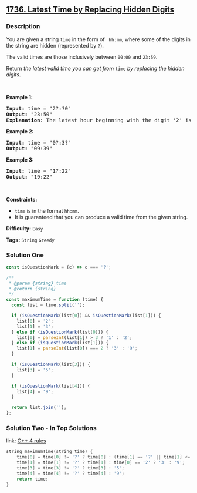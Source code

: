 ## [1736. Latest Time by Replacing Hidden Digits](https://leetcode.com/problems/latest-time-by-replacing-hidden-digits/)

### Description

<p>You are given a string <code>time</code> in the form of <code> hh:mm</code>, where some of the digits in the string are hidden (represented by <code>?</code>).</p>

<p>The valid times are those inclusively between <code>00:00</code> and <code>23:59</code>.</p>

<p>Return <em>the latest valid time you can get from</em> <code>time</code><em> by replacing the hidden</em> <em>digits</em>.</p>

<p>&nbsp;</p>
<p><strong>Example 1:</strong></p>

<pre>
<strong>Input:</strong> time = &quot;2?:?0&quot;
<strong>Output:</strong> &quot;23:50&quot;
<strong>Explanation:</strong> The latest hour beginning with the digit &#39;2&#39; is 23 and the latest minute ending with the digit &#39;0&#39; is 50.
</pre>

<p><strong>Example 2:</strong></p>

<pre>
<strong>Input:</strong> time = &quot;0?:3?&quot;
<strong>Output:</strong> &quot;09:39&quot;
</pre>

<p><strong>Example 3:</strong></p>

<pre>
<strong>Input:</strong> time = &quot;1?:22&quot;
<strong>Output:</strong> &quot;19:22&quot;
</pre>

<p>&nbsp;</p>
<p><strong>Constraints:</strong></p>

<ul>
	<li><code>time</code> is in the format <code>hh:mm</code>.</li>
	<li>It is guaranteed that you can produce a valid time from the given string.</li>
</ul>

**Difficulty:** `Easy`

**Tags:** `String` `Greedy`

### Solution One

```javascript
const isQuestionMark = (c) => c === '?';

/**
 * @param {string} time
 * @return {string}
 */
const maximumTime = function (time) {
  const list = time.split('');

  if (isQuestionMark(list[0]) && isQuestionMark(list[1])) {
    list[0] = '2';
    list[1] = '3';
  } else if (isQuestionMark(list[0])) {
    list[0] = parseInt(list[1]) > 3 ? '1' : '2';
  } else if (isQuestionMark(list[1])) {
    list[1] = parseInt(list[0]) === 2 ? '3' : '9';
  }

  if (isQuestionMark(list[3])) {
    list[3] = '5';
  }

  if (isQuestionMark(list[4])) {
    list[4] = '9';
  }

  return list.join('');
};
```

### Solution Two - In Top Solutions

link: [C++ 4 rules](https://leetcode.com/problems/latest-time-by-replacing-hidden-digits/discuss/1032018/C%2B%2B-4-rules)

```c++
string maximumTime(string time) {
    time[0] = time[0] != '?' ? time[0] : (time[1] == '?' || time[1] <= '3') ? '2' : '1';
    time[1] = time[1] != '?' ? time[1] : time[0] == '2' ? '3' : '9';
    time[3] = time[3] != '?' ? time[3] : '5';
    time[4] = time[4] != '?' ? time[4] : '9';
    return time;
}
```

